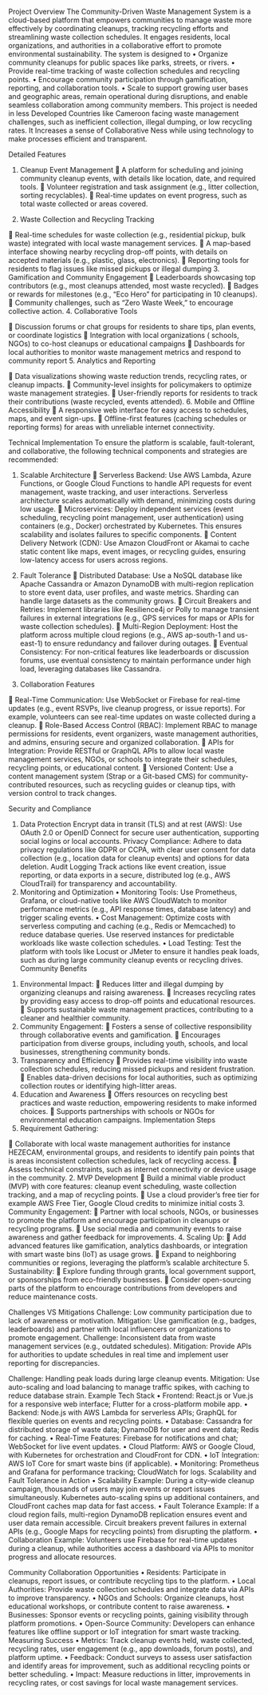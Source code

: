 Project Overview
The Community-Driven Waste Management System is a cloud-based platform that empowers communities to manage waste more effectively by coordinating cleanups, tracking recycling efforts and streamlining waste collection schedules. It engages residents, local organizations, and authorities in a collaborative effort to promote environmental sustainability. The system is designed to
•	Organize community cleanups for public spaces like parks, streets, or rivers.
•	Provide real-time tracking of waste collection schedules and recycling points.
•	Encourage community participation through gamification, reporting, and collaboration tools.
•	Scale to support growing user bases and geographic areas, remain operational during disruptions, and enable seamless collaboration among community members.
This project is needed in less Developed Countries like Cameroon facing waste management challenges, such as inefficient collection, illegal dumping, or low recycling rates. It Increases a sense of Collaborative Ness while using technology to make processes efficient and transparent.

Detailed Features
1.	Cleanup Event Management
	A platform for scheduling and joining community cleanup events, with details like location, date, and required tools.
	Volunteer registration and task assignment (e.g., litter collection, sorting recyclables).
	Real-time updates on event progress, such as total waste collected or areas covered.

2.	Waste Collection and Recycling Tracking

	Real-time schedules for waste collection (e.g., residential pickup, bulk waste) integrated with local waste management services.
	A map-based interface showing nearby recycling drop-off points, with details on accepted materials (e.g., plastic, glass, electronics).
	Reporting tools for residents to flag issues like missed pickups or illegal dumping
3.	Gamification and Community Engagement
	Leaderboards showcasing top contributors (e.g., most cleanups attended, most waste recycled).
	Badges or rewards for milestones (e.g., “Eco Hero” for participating in 10 cleanups).
	Community challenges, such as “Zero Waste Week,” to encourage collective action.
4.	Collaborative Tools

	Discussion forums or chat groups for residents to share tips, plan events, or coordinate logistics
	Integration with local organizations ( schools, NGOs) to co-host cleanups or educational campaigns
	Dashboards for local authorities to monitor waste management metrics and respond to community report
5.	Analytics and Reporting

	Data visualizations showing waste reduction trends, recycling rates, or cleanup impacts.
	Community-level insights for policymakers to optimize waste management strategies.
	User-friendly reports for residents to track their contributions (waste recycled, events attended).
6.	Mobile and Offline Accessibility
	A responsive web interface for easy access to schedules, maps, and event sign-ups.
	Offline-first features (caching schedules or reporting forms) for areas with unreliable internet connectivity.

Technical Implementation
To ensure the platform is scalable, fault-tolerant, and collaborative, the following technical components and strategies are recommended:
1)	Scalable Architecture
	Serverless Backend: Use AWS Lambda, Azure Functions, or Google Cloud Functions to handle API requests for event management, waste tracking, and user interactions. Serverless architecture scales automatically with demand, minimizing costs during low usage.
	Microservices: Deploy independent services (event scheduling, recycling point management, user authentication) using containers (e.g., Docker) orchestrated by Kubernetes. This ensures scalability and isolates failures to specific components.
	Content Delivery Network (CDN): Use Amazon CloudFront or Akamai to cache static content like maps, event images, or recycling guides, ensuring low-latency access for users across regions.

2)	Fault Tolerance
	Distributed Database: Use a NoSQL database like Apache Cassandra or Amazon DynamoDB with multi-region replication to store event data, user profiles, and waste metrics. Sharding can handle large datasets as the community grows.
	Circuit Breakers and Retries: Implement libraries like Resilience4j or Polly to manage transient failures in external integrations (e.g., GPS services for maps or APIs for waste collection schedules).
	Multi-Region Deployment: Host the platform across multiple cloud regions (e.g., AWS ap-south-1 and us-east-1) to ensure redundancy and failover during outages.
	Eventual Consistency: For non-critical features like leaderboards or discussion forums, use eventual consistency to maintain performance under high load, leveraging databases like Cassandra.

3)	Collaboration Features

	Real-Time Communication: Use WebSocket or Firebase for real-time updates (e.g., event RSVPs, live cleanup progress, or issue reports). For example, volunteers can see real-time updates on waste collected during a cleanup.
	Role-Based Access Control (RBAC): Implement RBAC to manage permissions for residents, event organizers, waste management authorities, and admins, ensuring secure and organized collaboration.
	APIs for Integration: Provide RESTful or GraphQL APIs to allow local waste management services, NGOs, or schools to integrate their schedules, recycling points, or educational content.
	Versioned Content: Use a content management system (Strap or a Git-based CMS) for community-contributed resources, such as recycling guides or cleanup tips, with version control to track changes.

Security and Compliance
1)	Data Protection Encrypt data in transit (TLS) and at rest (AWS): Use OAuth 2.0 or OpenID Connect for secure user authentication, supporting social logins or local accounts.
 Privacy Compliance: Adhere to data privacy regulations like GDPR or CCPA, with clear user consent for data collection (e.g., location data for cleanup events) and options for data deletion.
   	Audit Logging Track actions like event creation, issue reporting, or data exports in a secure, distributed log (e.g., AWS CloudTrail) for transparency and accountability.
2)	Monitoring and Optimization
•	Monitoring Tools: Use Prometheus, Grafana, or cloud-native tools like AWS CloudWatch to monitor performance metrics (e.g., API response times, database latency) and trigger scaling events.
•	Cost Management: Optimize costs with serverless computing and caching (e.g., Redis or Memcached) to reduce database queries. Use reserved instances for predictable workloads like waste collection schedules.
•	Load Testing: Test the platform with tools like Locust or JMeter to ensure it handles peak loads, such as during large community cleanup events or recycling drives.
Community Benefits
1.	Environmental Impact:
	Reduces litter and illegal dumping by organizing cleanups and raising awareness.
	Increases recycling rates by providing easy access to drop-off points and educational resources.
	Supports sustainable waste management practices, contributing to a cleaner and healthier community.
2.	Community Engagement:
	Fosters a sense of collective responsibility through collaborative events and gamification.
	Encourages participation from diverse groups, including youth, schools, and local businesses, strengthening community bonds.
3.	Transparency and Efficiency
	Provides real-time visibility into waste collection schedules, reducing missed pickups and resident frustration.
	Enables data-driven decisions for local authorities, such as optimizing collection routes or identifying high-litter areas.
4.	Education and Awareness
	Offers resources on recycling best practices and waste reduction, empowering residents to make informed choices.
	Supports partnerships with schools or NGOs for environmental education campaigns.
Implementation Steps
1.	Requirement Gathering:

	Collaborate with local waste management authorities for instance HEZECAM, environmental groups, and residents to identify pain points that is areas inconsistent collection schedules, lack of recycling access.
	Assess technical constraints, such as internet connectivity or device usage in the community.
2. MVP Development
	Build a minimal viable product (MVP) with core features: cleanup event scheduling, waste collection tracking, and a map of recycling points.
	Use a cloud provider’s free tier for example AWS Free Tier, Google Cloud credits to minimize initial costs
3. Community Engagement:
	Partner with local schools, NGOs, or businesses to promote the platform and encourage participation in cleanups or recycling programs.
	Use social media and community events to raise awareness and gather feedback for improvements.
4. Scaling Up:
	Add advanced features like gamification, analytics dashboards, or integration with smart waste bins (IoT) as usage grows.
	Expand to neighboring communities or regions, leveraging the platform’s scalable architecture
5. Sustainability:
	Explore funding through grants, local government support, or sponsorships from eco-friendly businesses.
	Consider open-sourcing parts of the platform to encourage contributions from developers and reduce maintenance costs.

Challenges VS Mitigations
Challenge: Low community participation due to lack of awareness or motivation.
 Mitigation: Use gamification (e.g., badges, leaderboards) and partner with local influencers or organizations to promote engagement.
Challenge: Inconsistent data from waste management services (e.g., outdated schedules).
Mitigation: Provide APIs for authorities to update schedules in real time and implement user reporting for discrepancies.

Challenge: Handling peak loads during large cleanup events.
 Mitigation: Use auto-scaling and load balancing to manage traffic spikes, with caching to reduce database strain.
Example Tech Stack
•	Frontend: React.js or Vue.js for a responsive web interface; Flutter for a cross-platform mobile app.
•	Backend: Node.js with AWS Lambda for serverless APIs; GraphQL for flexible queries on events and recycling points.
•	Database: Cassandra for distributed storage of waste data; DynamoDB for user and event data; Redis for caching.
•	Real-Time Features: Firebase for notifications and chat; WebSocket for live event updates.
•	Cloud Platform: AWS or Google Cloud, with Kubernetes for orchestration and CloudFront for CDN.
•	IoT Integration: AWS IoT Core for smart waste bins (if applicable).
•	Monitoring: Prometheus and Grafana for performance tracking; CloudWatch for logs.
Scalability and Fault Tolerance in Action
•	Scalability Example: During a city-wide cleanup campaign, thousands of users may join events or report issues simultaneously. Kubernetes auto-scaling spins up additional containers, and CloudFront caches map data for fast access.
•	Fault Tolerance Example: If a cloud region fails, multi-region DynamoDB replication ensures event and user data remain accessible. Circuit breakers prevent failures in external APIs (e.g., Google Maps for recycling points) from disrupting the platform.
•	Collaboration Example: Volunteers use Firebase for real-time updates during a cleanup, while authorities access a dashboard via APIs to monitor progress and allocate resources.

Community Collaboration Opportunities
•	Residents: Participate in cleanups, report issues, or contribute recycling tips to the platform.
•	Local Authorities: Provide waste collection schedules and integrate data via APIs to improve transparency.
•	NGOs and Schools: Organize cleanups, host educational workshops, or contribute content to raise awareness.
•	Businesses: Sponsor events or recycling points, gaining visibility through platform promotions.
•	Open-Source Community: Developers can enhance features like offline support or IoT integration for smart waste tracking.
Measuring Success
•	Metrics: Track cleanup events held, waste collected, recycling rates, user engagement (e.g., app downloads, forum posts), and platform uptime.
•	Feedback: Conduct surveys to assess user satisfaction and identify areas for improvement, such as additional recycling points or better scheduling.
•	Impact: Measure reductions in litter, improvements in recycling rates, or cost savings for local waste management services.
